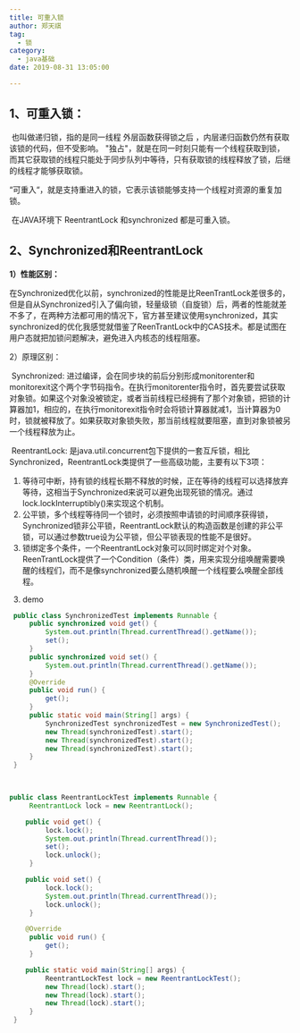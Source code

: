```yaml
---
title: 可重入锁
author: 郑天祺
tag:
  - 锁
category:
  - java基础
date: 2019-08-31 13:05:00

---
```


## 1、可重入锁：

​	也叫做递归锁，指的是同一线程 外层函数获得锁之后 ，内层递归函数仍然有获取该锁的代码，但不受影响。
​	"独占"，就是在同一时刻只能有一个线程获取到锁，而其它获取锁的线程只能处于同步队列中等待，只有获取锁的线程释放了锁，后继的线程才能够获取锁。

​	“可重入“，就是支持重进入的锁，它表示该锁能够支持一个线程对资源的重复加锁。

​	在JAVA环境下 ReentrantLock 和synchronized 都是可重入锁。

## 2、Synchronized和ReentrantLock

**1）性能区别：**

​         在Synchronized优化以前，synchronized的性能是比ReenTrantLock差很多的，但是自从Synchronized引入了偏向锁，轻量级锁（自旋锁）后，两者的性能就差不多了，在两种方法都可用的情况下，官方甚至建议使用synchronized，其实    synchronized的优化我感觉就借鉴了ReenTrantLock中的CAS技术。都是试图在用户态就把加锁问题解决，避免进入内核态的线程阻塞。

2）原理区别：

​         Synchronized: 进过编译，会在同步块的前后分别形成monitorenter和monitorexit这个两个字节码指令。在执行monitorenter指令时，首先要尝试获取对象锁。如果这个对象没被锁定，或者当前线程已经拥有了那个对象锁，把锁的计算器加1，相应的，在执行monitorexit指令时会将锁计算器就减1，当计算器为0时，锁就被释放了。如果获取对象锁失败，那当前线程就要阻塞，直到对象锁被另一个线程释放为止。 

​         ReentrantLock: 是java.util.concurrent包下提供的一套互斥锁，相比Synchronized，ReentrantLock类提供了一些高级功能，主要有以下3项：

1. 等待可中断，持有锁的线程长期不释放的时候，正在等待的线程可以选择放弃等待，这相当于Synchronized来说可以避免出现死锁的情况。通过lock.lockInterruptibly()来实现这个机制。
2. 公平锁，多个线程等待同一个锁时，必须按照申请锁的时间顺序获得锁，Synchronized锁非公平锁，ReentrantLock默认的构造函数是创建的非公平锁，可以通过参数true设为公平锁，但公平锁表现的性能不是很好。
3. 锁绑定多个条件，一个ReentrantLock对象可以同时绑定对个对象。ReenTrantLock提供了一个Condition（条件）类，用来实现分组唤醒需要唤醒的线程们，而不是像synchronized要么随机唤醒一个线程要么唤醒全部线程。

3) demo

```java
 public class SynchronizedTest implements Runnable {
     public synchronized void get() {
         System.out.println(Thread.currentThread().getName());
         set();
     }
     public synchronized void set() {
         System.out.println(Thread.currentThread().getName());
     }
     @Override
     public void run() {
         get();
     }
     public static void main(String[] args) {
         SynchronizedTest synchronizedTest = new SynchronizedTest();
         new Thread(synchronizedTest).start();
         new Thread(synchronizedTest).start();
         new Thread(synchronizedTest).start();
     }
 }

 

public class ReentrantLockTest implements Runnable {
     ReentrantLock lock = new ReentrantLock();

    public void get() {
         lock.lock();
         System.out.println(Thread.currentThread());
         set();
         lock.unlock();
     }

    public void set() {
         lock.lock();
         System.out.println(Thread.currentThread());
         lock.unlock();
     }

    @Override
     public void run() {
         get();
     }

    public static void main(String[] args) {
         ReentrantLockTest lock = new ReentrantLockTest();
         new Thread(lock).start();
         new Thread(lock).start();
         new Thread(lock).start();
     }
 }

 
```

